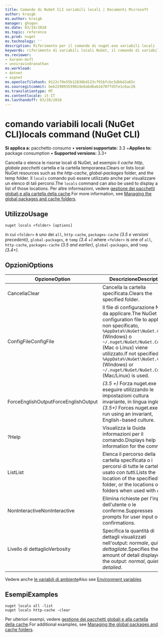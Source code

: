 ```yaml
---
title: Comando di NuGet CLI variabili locali | Documenti Microsoft
author: kraigb
ms.author: kraigb
manager: ghogen
ms.date: 03/19/2018
ms.topic: reference
ms.prod: nuget
ms.technology: ''
description: Riferimento per il comando di nuget.exe variabili locali
keywords: riferimento di variabili locali NuGet, il comando di variabili locali
ms.reviewer:
- karann-msft
- unniravindranathan
ms.workload:
- dotnet
- aspnet
ms.openlocfilehash: 0122c79e55b12838bd123cf91bfcbc5dbbd2a65c
ms.sourcegitcommit: beb229893559824e8abd6ab16707fd5fe1c6ac26
ms.translationtype: MT
ms.contentlocale: it-IT
ms.lasthandoff: 03/28/2018
---
```

# <a name="locals-command-nuget-cli"></a><span data-ttu-id="3ba36-104">comando variabili locali (NuGet CLI)</span><span class="sxs-lookup"><span data-stu-id="3ba36-104">locals command (NuGet CLI)</span></span>

<span data-ttu-id="3ba36-105">**Si applica a:** pacchetto consumo &bullet; **versioni supportate:** 3.3 +</span><span class="sxs-lookup"><span data-stu-id="3ba36-105">**Applies to:** package consumption &bullet; **Supported versions:** 3.3+</span></span>

<span data-ttu-id="3ba36-106">Cancella o elenca le risorse locali di NuGet, ad esempio il *cache http*, *globale pacchetti* cartella e la cartella temporanea.</span><span class="sxs-lookup"><span data-stu-id="3ba36-106">Clears or lists local NuGet resources such as the *http-cache*, *global-packages* folder, and the temp folder.</span></span> <span data-ttu-id="3ba36-107">Il `locals` comando può essere utilizzato anche per visualizzare un elenco di tali percorsi.</span><span class="sxs-lookup"><span data-stu-id="3ba36-107">The `locals` command can also be used to display a list of those locations.</span></span> <span data-ttu-id="3ba36-108">Per altre informazioni, vedere [gestione dei pacchetti globali e alla cartella della cache](../consume-packages/managing-the-global-packages-and-cache-folders.md).</span><span class="sxs-lookup"><span data-stu-id="3ba36-108">For more information, see [Managing the global packages and cache folders](../consume-packages/managing-the-global-packages-and-cache-folders.md).</span></span>

## <a name="usage"></a><span data-ttu-id="3ba36-109">Utilizzo</span><span class="sxs-lookup"><span data-stu-id="3ba36-109">Usage</span></span>

```cli
nuget locals <folder> [options]
```

<span data-ttu-id="3ba36-110">in cui `<folder>` è uno dei `all`, `http-cache`, `packages-cache` *(3.5 e versioni precedenti)*, `global-packages`, e `temp` *(3.4 +)*.</span><span class="sxs-lookup"><span data-stu-id="3ba36-110">where `<folder>` is one of `all`, `http-cache`, `packages-cache` *(3.5 and earlier)*, `global-packages`, and `temp` *(3.4+)*.</span></span>

## <a name="options"></a><span data-ttu-id="3ba36-111">Opzioni</span><span class="sxs-lookup"><span data-stu-id="3ba36-111">Options</span></span>

| <span data-ttu-id="3ba36-112">Opzione</span><span class="sxs-lookup"><span data-stu-id="3ba36-112">Option</span></span> | <span data-ttu-id="3ba36-113">Descrizione</span><span class="sxs-lookup"><span data-stu-id="3ba36-113">Description</span></span> |
| --- | --- |
| <span data-ttu-id="3ba36-114">Cancella</span><span class="sxs-lookup"><span data-stu-id="3ba36-114">Clear</span></span> | <span data-ttu-id="3ba36-115">Cancella la cartella specificata.</span><span class="sxs-lookup"><span data-stu-id="3ba36-115">Clears the specified folder.</span></span> |
| <span data-ttu-id="3ba36-116">ConfigFile</span><span class="sxs-lookup"><span data-stu-id="3ba36-116">ConfigFile</span></span> | <span data-ttu-id="3ba36-117">Il file di configurazione NuGet da applicare.</span><span class="sxs-lookup"><span data-stu-id="3ba36-117">The NuGet configuration file to apply.</span></span> <span data-ttu-id="3ba36-118">Se non specificato, `%AppData%\NuGet\NuGet.Config` (Windows) o `~/.nuget/NuGet/NuGet.Config` (Mac o Linux) viene utilizzato.</span><span class="sxs-lookup"><span data-stu-id="3ba36-118">If not specified, `%AppData%\NuGet\NuGet.Config` (Windows) or `~/.nuget/NuGet/NuGet.Config` (Mac/Linux) is used.</span></span>|
| <span data-ttu-id="3ba36-119">ForceEnglishOutput</span><span class="sxs-lookup"><span data-stu-id="3ba36-119">ForceEnglishOutput</span></span> | <span data-ttu-id="3ba36-120">*(3.5 +)*  Forza nuget.exe per eseguire utilizzando le impostazioni cultura invariante, in lingua inglese.</span><span class="sxs-lookup"><span data-stu-id="3ba36-120">*(3.5+)* Forces nuget.exe to run using an invariant, English-based culture.</span></span> |
| <span data-ttu-id="3ba36-121">?</span><span class="sxs-lookup"><span data-stu-id="3ba36-121">Help</span></span> | <span data-ttu-id="3ba36-122">Visualizza la Guida informazioni per il comando.</span><span class="sxs-lookup"><span data-stu-id="3ba36-122">Displays help information for the command.</span></span> |
| <span data-ttu-id="3ba36-123">List</span><span class="sxs-lookup"><span data-stu-id="3ba36-123">List</span></span> | <span data-ttu-id="3ba36-124">Elenca il percorso della cartella specificata o i percorsi di tutte le cartelle se usato con *tutti*.</span><span class="sxs-lookup"><span data-stu-id="3ba36-124">Lists the location of the specified folder, or the locations of all folders when used with *all*.</span></span> |
| <span data-ttu-id="3ba36-125">NonInteractive</span><span class="sxs-lookup"><span data-stu-id="3ba36-125">NonInteractive</span></span> | <span data-ttu-id="3ba36-126">Elimina richieste per l'input dell'utente o le conferme.</span><span class="sxs-lookup"><span data-stu-id="3ba36-126">Suppresses prompts for user input or confirmations.</span></span> |
| <span data-ttu-id="3ba36-127">Livello di dettaglio</span><span class="sxs-lookup"><span data-stu-id="3ba36-127">Verbosity</span></span> | <span data-ttu-id="3ba36-128">Specifica la quantità di dettagli visualizzati nell'output: *normale*, *quiet*, *dettagliate*.</span><span class="sxs-lookup"><span data-stu-id="3ba36-128">Specifies the amount of detail displayed in the output: *normal*, *quiet*, *detailed*.</span></span> |

<span data-ttu-id="3ba36-129">Vedere anche [le variabili di ambiente](cli-ref-environment-variables.md)</span><span class="sxs-lookup"><span data-stu-id="3ba36-129">Also see [Environment variables](cli-ref-environment-variables.md)</span></span>

## <a name="examples"></a><span data-ttu-id="3ba36-130">Esempi</span><span class="sxs-lookup"><span data-stu-id="3ba36-130">Examples</span></span>

```cli
nuget locals all -list
nuget locals http-cache -clear
```

<span data-ttu-id="3ba36-131">Per ulteriori esempi, vedere [gestione dei pacchetti globali e alla cartella della cache](../consume-packages/managing-the-global-packages-and-cache-folders.md).</span><span class="sxs-lookup"><span data-stu-id="3ba36-131">For additional examples, see [Managing the global packages and cache folders](../consume-packages/managing-the-global-packages-and-cache-folders.md).</span></span>
